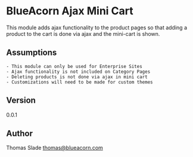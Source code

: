 BlueAcorn Ajax Mini Cart
========================

This module adds ajax functionality to the product pages so that adding a product to the cart is done via ajax and the mini-cart is shown.

Assumptions
----------
	- This module can only be used for Enterprise Sites
	- Ajax functionality is not included on Category Pages
	- Deleting products is not done via ajax in mini cart
	- Customizations will need to be made for custom themes


Version
----

0.0.1

Author
----

Thomas Slade <thomas@blueacorn.com>
